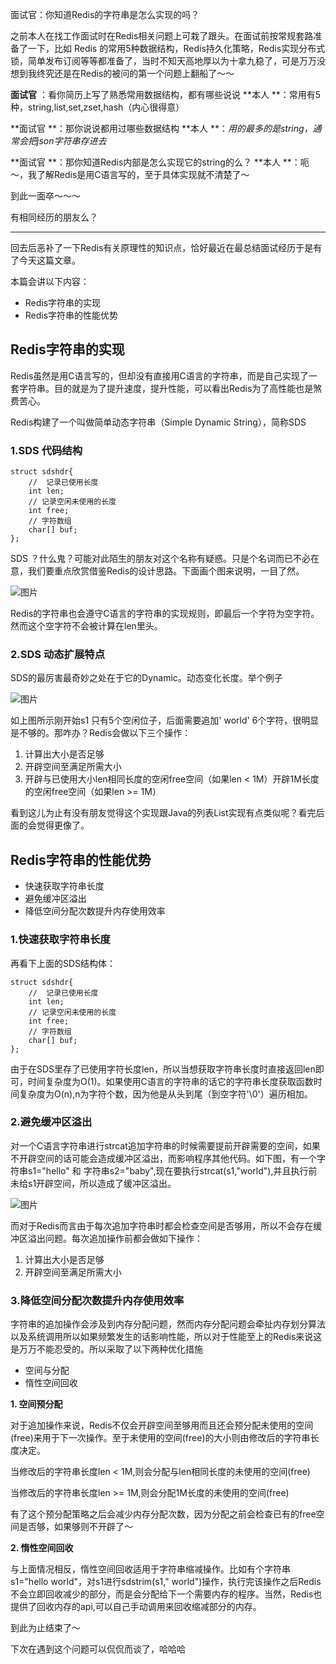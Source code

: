 面试官：你知道Redis的字符串是怎么实现的吗？

之前本人在找工作面试时在Redis相关问题上可栽了跟头。在面试前按常规套路准备了一下，比如 Redis 的常用5种数据结构，Redis持久化策略，Redis实现分布式锁，简单发布订阅等等都准备了，当时不知天高地厚以为十拿九稳了，可是万万没想到我终究还是在Redis的被问的第一个问题上翻船了～～

**面试官** ：看你简历上写了熟悉常用数据结构，都有哪些说说
**本人 **：常用有5种，string,list,set,zset,hash（内心很得意）

**面试官 **：那你说说都用过哪些数据结构
**本人 **：*用的最多的是string，通常会把json字符串存进去*

**面试官 **：那你知道Redis内部是怎么实现它的string的么？
**本人 **：呃～，我了解Redis是用C语言写的，至于具体实现就不清楚了～

到此一面卒～～～

有相同经历的朋友么？

------

回去后恶补了一下Redis有关原理性的知识点，恰好最近在最总结面试经历于是有了今天这篇文章。

本篇会讲以下内容：

- Redis字符串的实现
- Redis字符串的性能优势

## Redis字符串的实现

Redis虽然是用C语言写的，但却没有直接用C语言的字符串，而是自己实现了一套字符串。目的就是为了提升速度，提升性能，可以看出Redis为了高性能也是煞费苦心。

Redis构建了一个叫做简单动态字符串（Simple Dynamic String），简称SDS

### 1.SDS 代码结构

```
struct sdshdr{
    //  记录已使用长度
    int len;
    // 记录空闲未使用的长度
    int free;
    // 字符数组
    char[] buf;
};
```

SDS ？什么鬼？可能对此陌生的朋友对这个名称有疑惑。只是个名词而已不必在意，我们要重点欣赏借鉴Redis的设计思路。下面画个图来说明，一目了然。

![图片](https://mmbiz.qpic.cn/mmbiz/8KKrHK5ic6XCsqyWO8pRHIiaObEX7mA2RYXae1TicrODmoI20icdJVp447NQ7j05pbVlEmWDWCd2yOMjxWmczTAnmQ/640?wx_fmt=other&tp=webp&wxfrom=5&wx_lazy=1&wx_co=1)

Redis的字符串也会遵守C语言的字符串的实现规则，即最后一个字符为空字符。然而这个空字符不会被计算在len里头。

### 2.SDS 动态扩展特点

SDS的最厉害最奇妙之处在于它的Dynamic。动态变化长度。举个例子

![图片](https://mmbiz.qpic.cn/mmbiz/8KKrHK5ic6XCsqyWO8pRHIiaObEX7mA2RYF3I2tWEPQc7Nn1OGExkbERltTH7qr8Vic3RLygSHibkepvUlQ4pzQaibQ/640?wx_fmt=other&tp=webp&wxfrom=5&wx_lazy=1&wx_co=1)

如上图所示刚开始s1 只有5个空闲位子，后面需要追加' world' 6个字符，很明显是不够的。那咋办？Redis会做以下三个操作：

1. 计算出大小是否足够
2. 开辟空间至满足所需大小
3. 开辟与已使用大小len相同长度的空闲free空间（如果len < 1M）开辟1M长度的空闲free空间（如果len >= 1M）

看到这儿为止有没有朋友觉得这个实现跟Java的列表List实现有点类似呢？看完后面的会觉得更像了。

## Redis字符串的性能优势

- 快速获取字符串长度
- 避免缓冲区溢出
- 降低空间分配次数提升内存使用效率

### 1.快速获取字符串长度

再看下上面的SDS结构体：

```
struct sdshdr{
    //  记录已使用长度
    int len;
    // 记录空闲未使用的长度
    int free;
    // 字符数组
    char[] buf;
};
```

由于在SDS里存了已使用字符长度len，所以当想获取字符串长度时直接返回len即可，时间复杂度为O(1)。如果使用C语言的字符串的话它的字符串长度获取函数时间复杂度为O(n),n为字符个数，因为他是从头到尾（到空字符'\0'）遍历相加。

### 2.避免缓冲区溢出

对一个C语言字符串进行strcat追加字符串的时候需要提前开辟需要的空间，如果不开辟空间的话可能会造成缓冲区溢出，而影响程序其他代码。如下图，有一个字符串s1="hello" 和 字符串s2="baby",现在要执行strcat(s1,"world"),并且执行前未给s1开辟空间，所以造成了缓冲区溢出。

![图片](https://mmbiz.qpic.cn/mmbiz/8KKrHK5ic6XCsqyWO8pRHIiaObEX7mA2RYWYdrgTj2vFkJod1xCRAkYlNjs7qQgwMa1TMDjlTPtDemC1cichEsTibw/640?wx_fmt=other&tp=webp&wxfrom=5&wx_lazy=1&wx_co=1)

而对于Redis而言由于每次追加字符串时都会检查空间是否够用，所以不会存在缓冲区溢出问题。每次追加操作前都会做如下操作：

1. 计算出大小是否足够
2. 开辟空间至满足所需大小

### 3.降低空间分配次数提升内存使用效率

字符串的追加操作会涉及到内存分配问题，然而内存分配问题会牵扯内存划分算法以及系统调用所以如果频繁发生的话影响性能，所以对于性能至上的Redis来说这是万万不能忍受的。所以采取了以下两种优化措施

- 空间与分配
- 惰性空间回收

**1. 空间预分配**

对于追加操作来说，Redis不仅会开辟空间至够用而且还会预分配未使用的空间(free)来用于下一次操作。至于未使用的空间(free)的大小则由修改后的字符串长度决定。

当修改后的字符串长度len < 1M,则会分配与len相同长度的未使用的空间(free)

当修改后的字符串长度len >= 1M,则会分配1M长度的未使用的空间(free)

有了这个预分配策略之后会减少内存分配次数，因为分配之前会检查已有的free空间是否够，如果够则不开辟了～

**2. 惰性空间回收**

与上面情况相反，惰性空间回收适用于字符串缩减操作。比如有个字符串s1="hello world"，对s1进行sdstrim(s1," world")操作，执行完该操作之后Redis不会立即回收减少的部分，而是会分配给下一个需要内存的程序。当然，Redis也提供了回收内存的api,可以自己手动调用来回收缩减部分的内存。

到此为止结束了～

下次在遇到这个问题可以侃侃而谈了，哈哈哈